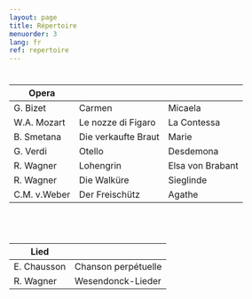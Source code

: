```yaml
---
layout: page
title: Répertoire
menuorder: 3
lang: fr
ref: repertoire
---
```


# 

|Opera | | |
| -------- | ----- | ---- |
| G. Bizet | Carmen | Micaela |
| W.A. Mozart | Le nozze di Figaro | La Contessa |
| B. Smetana | Die verkaufte Braut | Marie |
| G. Verdi | Otello | Desdemona |
| R. Wagner | Lohengrin | Elsa von Brabant |
| R. Wagner | Die Walküre | Sieglinde |
| C.M. v.Weber | Der Freischütz | Agathe |

&nbsp;
# 

| Lied| | 
| -------- | ----- |
| E. Chausson | Chanson perpétuelle |
| R. Wagner | Wesendonck-Lieder |

